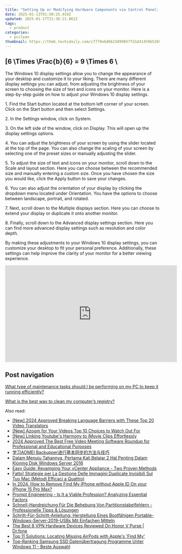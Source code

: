 ```yaml
---
title: "Setting Up or Modifying Hardware Components via Control Panel: A Guide by YL Computing"
date: 2025-01-13T01:50:25.919Z
updated: 2025-01-17T21:36:21.862Z
tags:
  - product
categories:
  - pcclean
thumbnail: https://thmb.techidaily.com/c7779ebd6615899057fd1d41459b53b981bc532c7ceba807afb11ae201e1d4e5.jpg
---
```


## \[6 \Times \Frac{b}{6} = 9 \Times 6 \

The Windows 10 display settings allow you to change the appearance of your desktop and customize it to your liking. There are many different display settings you can adjust, from adjusting the brightness of your screen to choosing the size of text and icons on your monitor. Here is a step-by-step guide on how to adjust your Windows 10 display settings. 

1\. Find the Start button located at the bottom left corner of your screen. Click on the Start button and then select Settings.

2\. In the Settings window, click on System.

3\. On the left side of the window, click on Display. This will open up the display settings options. 

4\. You can adjust the brightness of your screen by using the slider located at the top of the page. You can also change the scaling of your screen by selecting one of the preset sizes or manually adjusting the slider.

5\. To adjust the size of text and icons on your monitor, scroll down to the Scale and layout section. Here you can choose between the recommended size and manually entering a custom size. Once you have chosen the size you would like, click the Apply button to save your changes.

6\. You can also adjust the orientation of your display by clicking the dropdown menu located under Orientation. You have the options to choose between landscape, portrait, and rotated.

7\. Next, scroll down to the Multiple displays section. Here you can choose to extend your display or duplicate it onto another monitor.

8\. Finally, scroll down to the Advanced display settings section. Here you can find more advanced display settings such as resolution and color depth. 

By making these adjustments to your Windows 10 display settings, you can customize your desktop to fit your personal preference. Additionally, these settings can help improve the clarity of your monitor for a better viewing experience.

<!-- affiliate ads begin -->
<iframe width="560" height="315" src="https://www.youtube.com/embed/GyfJUhsz_AY?si=x2HjoLX1B89oEPgZ" title="YouTube video player" frameborder="0" allow="accelerometer; autoplay; clipboard-write; encrypted-media; gyroscope; picture-in-picture; web-share" referrerpolicy="strict-origin-when-cross-origin" allowfullscreen></iframe>
<!-- affiliate ads end -->

## Post navigation

[What type of maintenance tasks should I be performing on my PC to keep it running efficiently?](https://tools.techidaily.com/pcclean/products/)

[What is the best way to clean my computer’s registry?](https://tools.techidaily.com/pcclean/products/)

<ins class="adsbygoogle"
     style="display:block"
     data-ad-format="autorelaxed"
     data-ad-client="ca-pub-7571918770474297"
     data-ad-slot="1223367746"></ins>

<ins class="adsbygoogle"
     style="display:block"
     data-ad-client="ca-pub-7571918770474297"
     data-ad-slot="8358498916"
     data-ad-format="auto"
     data-full-width-responsive="true"></ins>

<span class="atpl-alsoreadstyle">Also read:</span>
<div><ul>
<li><a href="https://fox-access.techidaily.com/new-2024-approved-breaking-language-barriers-with-these-top-20-video-translators/"><u>[New] 2024 Approved Breaking Language Barriers with These Top 20 Video Translators</u></a></li>
<li><a href="https://extra-resources.techidaily.com/new-azoom-for-your-videos-top-10-choices-to-watch-out-for/"><u>[New] Azoom for Your Videos Top 10 Choices to Watch Out For</u></a></li>
<li><a href="https://facebook-record-videos.techidaily.com/new-linking-youtubes-harmony-to-imovie-clips-effortlessly/"><u>[New] Linking Youtube's Harmony to iMovie Clips Effortlessly</u></a></li>
<li><a href="https://on-screen-recording.techidaily.com/2024-approved-the-best-free-video-meeting-software-roundup-for-professional-and-educational-purposes/"><u>2024 Approved The Best Free Video Meeting Software Roundup for Professional and Educational Purposes</u></a></li>
<li><a href="https://discover-bits.techidaily.com/1728464134314-aomei-backupper/"><u>学习AOMEI Backupper进行基本同步的方法与技巧</u></a></li>
<li><a href="https://discover-bits.techidaily.com/dalam-menuju-tahannya-pertama-kali-belajar-2-hal-penting-dalam-kloning-disk-windows-server-2016/"><u>Dalam Menuju Tahannya, Pertama Kali Belajar 2 Hal Penting Dalam Kloning Disk Windows Server 2016</u></a></li>
<li><a href="https://discover-bits.techidaily.com/easy-guide-revamping-your-vcenter-appliance-two-proven-methods/"><u>Easy Guide: Revamping Your vCenter Appliance - Two Proven Methods</u></a></li>
<li><a href="https://discover-bits.techidaily.com/fatto-strategie-per-la-gestione-delle-immagini-duplicate-invisibili-sul-tuo-mac-metodi-efficaci-a-quattro/"><u>Fatto! Strategie per La Gestione Delle Immagini Duplicate Invisibili Sul Tuo Mac (Metodi Efficaci a Quattro)</u></a></li>
<li><a href="https://activate-lock.techidaily.com/in-2024-how-to-remove-find-my-iphone-without-apple-id-on-your-iphone-15-pro-max-by-drfone-ios/"><u>In 2024, How to Remove Find My iPhone without Apple ID On your iPhone 15 Pro Max?</u></a></li>
<li><a href="https://tech-haven.techidaily.com/prompt-engineering-is-it-a-viable-profession-analyzing-essential-factors/"><u>Prompt Engineering - Is It a Viable Profession? Analyzing Essential Factors</u></a></li>
<li><a href="https://discover-bits.techidaily.com/schnell-handreichung-fur-die-behebung-von-partitionstabelfehlern-professionelle-tipps-and-losungen/"><u>Schnell-Handreichung Für Die Behebung Von Partitionstabelfehlern - Professionelle Tipps & Lösungen</u></a></li>
<li><a href="https://discover-bits.techidaily.com/schritt-fur-schritt-anleitung-herstellung-eines-bootfahigen-portable-windows-server-2019-usbs-mit-einfachen-mitteln/"><u>Schritt-Für-Schritt-Anleitung: Herstellung Eines Bootfähigen Portable-Windows-Server-2019-USBs Mit Einfachen Mitteln</u></a></li>
<li><a href="https://fake-location.techidaily.com/the-best-8-vpn-hardware-devices-reviewed-on-honor-v-purse-drfone-by-drfone-virtual-android/"><u>The Best 8 VPN Hardware Devices Reviewed On Honor V Purse | Dr.fone</u></a></li>
<li><a href="https://fox-that.techidaily.com/top-11-solutions-locating-missing-airpods-with-apples-find-my/"><u>Top 11 Solutions: Locating Missing AirPods with Apple's 'Find My'</u></a></li>
<li><a href="https://discover-bits.techidaily.com/top-ranking-samsung-ssd-datenubertragung-programme-unter-windows-11-beste-auswahl/"><u>Top-Ranking Samsung SSD Datenübertragung Programme Unter Windows 11 - Beste Auswahl</u></a></li>
</ul></div>

